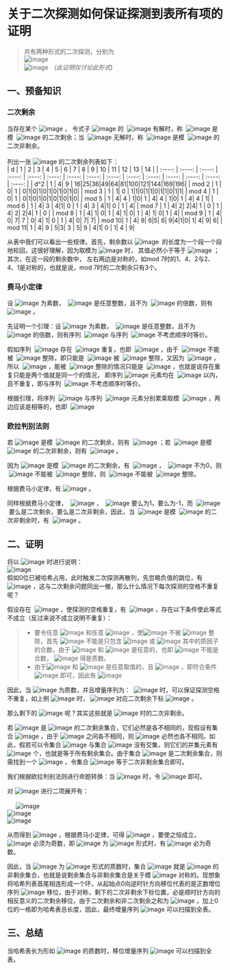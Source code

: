 # 关于二次探测如何保证探测到表所有项的证明
> 共有两种形式的二次探测，分别为<br>
> ![image](https://user-images.githubusercontent.com/23076538/145684221-20ae5c73-2bd9-4fab-95b5-0e0bdadd1870.png)<br>
> ![image](https://user-images.githubusercontent.com/23076538/146514368-863873da-8411-4fbb-b179-861a2f71649e.png)&emsp;*(此证明仅讨论此形式)*

## 一、预备知识
### 二次剩余
当存在某个&nbsp;![image](https://user-images.githubusercontent.com/23076538/145684283-b04b75c1-6dff-424d-9abc-5dac2b6c5818.png)&nbsp;，
令式子&nbsp;![image](https://user-images.githubusercontent.com/23076538/145684330-4f7ae193-20ef-4695-ac0a-b76092423e80.png)&nbsp;的
&nbsp;![image](https://user-images.githubusercontent.com/23076538/145684283-b04b75c1-6dff-424d-9abc-5dac2b6c5818.png)&nbsp;有解时，称
&nbsp;![image](https://user-images.githubusercontent.com/23076538/145684404-e930ea7c-0492-4f83-924b-e7da271a790e.png)&nbsp;是模
&nbsp;![image](https://user-images.githubusercontent.com/23076538/145684428-0bb7a272-cc1c-405a-9cd4-e47f2a4d0017.png)&nbsp;的二次剩余；当
&nbsp;![image](https://user-images.githubusercontent.com/23076538/145684283-b04b75c1-6dff-424d-9abc-5dac2b6c5818.png)&nbsp;无解时，称
&nbsp;![image](https://user-images.githubusercontent.com/23076538/145684404-e930ea7c-0492-4f83-924b-e7da271a790e.png)&nbsp;是模
&nbsp;![image](https://user-images.githubusercontent.com/23076538/145684428-0bb7a272-cc1c-405a-9cd4-e47f2a4d0017.png)&nbsp;的二次非剩余。<br><br>
列出一张&nbsp;![image](https://user-images.githubusercontent.com/23076538/145685570-efe9e14f-d0fd-45e0-82d7-48a3dc4dbf57.png)&nbsp;的二次剩余列表如下：<br>
| d       | 1   |  2  |  3 |  4  |  5  |  6  |  7  |  8 |  9  |  10  |  11  |  12  |  13  |  14  |
| :----:   | :----:  | :----:  | :----:  | :----:  | :----:  | :----:  | :----:  | :----:  | :----:  | :----:  | :----:  | :----:  | :----:  | :----:  |
| d^2 | 1 | 4| 9 | 16|25|36|49|64|81|100|121|144|169|196|
| mod 2 | 1 | 0| 1 | 0|1|0|1|0|1|0|1|0|1|0|
| mod 3 | 1 | 1| 0 | 1|1|0|1|1|0|1|1|0|1|1|
| mod 4 | 1 | 0| 1 | 0|1|0|1|0|1|0|1|0|1|0|
| mod 5 | 1 | 4| 4 | 1|0| 1 | 4| 4 | 1|0| 1 | 4| 4 | 1|
| mod 6 | 1 | 4| 3 | 4|1| 0 | 1 | 4| 3 | 4|1| 0 | 1 | 4|
| mod 7 | 1 | 4| 2| 2|4| 1 | 0 | 1 | 4| 2| 2|4| 1 | 0 |
| mod 8 | 1 | 4| 1| 0| 1 | 4| 1| 0| 1 | 4| 1| 0| 1 | 4|
| mod 9 | 1 | 4| 0| 7| 7 | 0| 4| 1| 0 | 1 | 4| 0| 7| 7|
| mod 10| 1 | 4| 9| 6|5| 6| 9|4|1|0| 1| 4| 9| 6|
| mod 11| 1 | 4| 9 | 5|3| 3 | 5| 9 | 4|1| 0 | 1| 4 | 9|

从表中我们可以看出一些规律。首先，剩余数以&nbsp;![image](https://user-images.githubusercontent.com/23076538/145684428-0bb7a272-cc1c-405a-9cd4-e47f2a4d0017.png)&nbsp;
的长度为一个段一个段地轮回，这很好理解，因为取模为&nbsp;![image](https://user-images.githubusercontent.com/23076538/145684428-0bb7a272-cc1c-405a-9cd4-e47f2a4d0017.png)&nbsp;时，
其值必然小于等于&nbsp;![image](https://user-images.githubusercontent.com/23076538/145684428-0bb7a272-cc1c-405a-9cd4-e47f2a4d0017.png)&nbsp;；其次，在这一段的剩余数中，
左右两边是对称的，如mod 7时的1、4、2与2、4、1是对称的，也就是说，mod 7时的二次剩余只有3个。<br>

### 费马小定律
设&nbsp;![image](https://user-images.githubusercontent.com/23076538/145684428-0bb7a272-cc1c-405a-9cd4-e47f2a4d0017.png)&nbsp;为素数，
&nbsp;![image](https://user-images.githubusercontent.com/23076538/145685887-a6469851-0cc8-42ef-b689-fea27d1e45ab.png)&nbsp;是任意整数，且不为
&nbsp;![image](https://user-images.githubusercontent.com/23076538/145684428-0bb7a272-cc1c-405a-9cd4-e47f2a4d0017.png)&nbsp;的倍数，则有
&nbsp;![image](https://user-images.githubusercontent.com/23076538/145685944-01d26dc4-6488-4e16-99c5-bbfd6df09f99.png)&nbsp;。<br>

先证明一个引理：设&nbsp;![image](https://user-images.githubusercontent.com/23076538/145684428-0bb7a272-cc1c-405a-9cd4-e47f2a4d0017.png)&nbsp;为素数，
&nbsp;![image](https://user-images.githubusercontent.com/23076538/145685887-a6469851-0cc8-42ef-b689-fea27d1e45ab.png)&nbsp;是任意整数，且不为
&nbsp;![image](https://user-images.githubusercontent.com/23076538/145684428-0bb7a272-cc1c-405a-9cd4-e47f2a4d0017.png)&nbsp;的倍数，则有序列
&nbsp;![image](https://user-images.githubusercontent.com/23076538/145686199-7950d3f2-78bc-4961-88c7-2b645ffcac50.png)&nbsp;与序列
&nbsp;![image](https://user-images.githubusercontent.com/23076538/145686225-94371e52-f252-4c50-8689-d8efada2eb9b.png)&nbsp;不考虑顺序时等价。<br>

假如序列
&nbsp;![image](https://user-images.githubusercontent.com/23076538/145686327-b8a7e79e-38aa-45f0-9344-a7d638eacc54.png)&nbsp;存在
&nbsp;![image](https://user-images.githubusercontent.com/23076538/145686410-cdf3b1dd-4cb7-4619-ac49-ea6e907a5eb4.png)&nbsp;重复，也即
&nbsp;![image](https://user-images.githubusercontent.com/23076538/145686485-a530c324-920a-4f17-b9b9-1208ce2f703c.png)&nbsp;，由于
&nbsp;![image](https://user-images.githubusercontent.com/23076538/145685887-a6469851-0cc8-42ef-b689-fea27d1e45ab.png)&nbsp;不能被
&nbsp;![image](https://user-images.githubusercontent.com/23076538/145684428-0bb7a272-cc1c-405a-9cd4-e47f2a4d0017.png)&nbsp;整除，即只能是
&nbsp;![image](https://user-images.githubusercontent.com/23076538/145686551-6d2e78db-1de4-4787-b643-be0ddde158e9.png)&nbsp;被
&nbsp;![image](https://user-images.githubusercontent.com/23076538/145684428-0bb7a272-cc1c-405a-9cd4-e47f2a4d0017.png)&nbsp;整除，又因为
&nbsp;![image](https://user-images.githubusercontent.com/23076538/145686602-6522b38d-c377-49cc-9c1e-379a18e6d2e7.png)&nbsp;，所以
&nbsp;![image](https://user-images.githubusercontent.com/23076538/145686652-762c445c-0762-4319-884d-e00ab67e943d.png)&nbsp;，能被
&nbsp;![image](https://user-images.githubusercontent.com/23076538/145684428-0bb7a272-cc1c-405a-9cd4-e47f2a4d0017.png)&nbsp;整除的情况只能是
&nbsp;![image](https://user-images.githubusercontent.com/23076538/145686671-8445072e-16d9-4937-b4fb-b81b2f16e187.png)&nbsp;，也就是说存在重复只能是两个值就是同一个的情况，
即序列&nbsp;![image](https://user-images.githubusercontent.com/23076538/145686327-b8a7e79e-38aa-45f0-9344-a7d638eacc54.png)&nbsp;元素均在
&nbsp;![image](https://user-images.githubusercontent.com/23076538/145686761-3a674a6d-88be-4874-be90-df075e242475.png)&nbsp;以内，且不重复，即与序列
&nbsp;![image](https://user-images.githubusercontent.com/23076538/145686775-0fd86ceb-d312-4d2d-9419-13019502fa1f.png)&nbsp;不考虑顺序时等价。<br>

根据引理，将序列
&nbsp;![image](https://user-images.githubusercontent.com/23076538/145686327-b8a7e79e-38aa-45f0-9344-a7d638eacc54.png)&nbsp;与序列
&nbsp;![image](https://user-images.githubusercontent.com/23076538/145686775-0fd86ceb-d312-4d2d-9419-13019502fa1f.png)&nbsp;元素分别累乘取模
&nbsp;![image](https://user-images.githubusercontent.com/23076538/145684428-0bb7a272-cc1c-405a-9cd4-e47f2a4d0017.png)&nbsp;，两边应该是相等的，也即
&nbsp;![image](https://user-images.githubusercontent.com/23076538/145686956-02443756-ae1d-4be6-88d3-f3e4b90fd37d.png)&nbsp;

### 欧拉判别法则
若&nbsp;![image](https://user-images.githubusercontent.com/23076538/145685887-a6469851-0cc8-42ef-b689-fea27d1e45ab.png)&nbsp;是模
&nbsp;![image](https://user-images.githubusercontent.com/23076538/145684428-0bb7a272-cc1c-405a-9cd4-e47f2a4d0017.png)&nbsp;的二次剩余，则有
&nbsp;![image](https://user-images.githubusercontent.com/23076538/145687102-05c2b191-8369-4622-a79f-4edc414abc0e.png)&nbsp;；若
&nbsp;![image](https://user-images.githubusercontent.com/23076538/145685887-a6469851-0cc8-42ef-b689-fea27d1e45ab.png)&nbsp;是模
&nbsp;![image](https://user-images.githubusercontent.com/23076538/145684428-0bb7a272-cc1c-405a-9cd4-e47f2a4d0017.png)&nbsp;的二次非剩余，则有
&nbsp;![image](https://user-images.githubusercontent.com/23076538/145687125-56a02ae5-6134-486b-a99d-c73ac3069003.png)&nbsp;。<br>

因为&nbsp;![image](https://user-images.githubusercontent.com/23076538/145685887-a6469851-0cc8-42ef-b689-fea27d1e45ab.png)&nbsp;是模
&nbsp;![image](https://user-images.githubusercontent.com/23076538/145684428-0bb7a272-cc1c-405a-9cd4-e47f2a4d0017.png)&nbsp;的二次剩余，有
&nbsp;![image](https://user-images.githubusercontent.com/23076538/145687344-4fbbce76-490d-4ed9-ab10-3de93e422fc5.png)&nbsp;，
&nbsp;![image](https://user-images.githubusercontent.com/23076538/145685887-a6469851-0cc8-42ef-b689-fea27d1e45ab.png)&nbsp;不为0，则
&nbsp;![image](https://user-images.githubusercontent.com/23076538/145687399-aa1c2f12-fb66-483a-baf8-c751d833c5e6.png)&nbsp;不能被
&nbsp;![image](https://user-images.githubusercontent.com/23076538/145684428-0bb7a272-cc1c-405a-9cd4-e47f2a4d0017.png)&nbsp;整除，则
&nbsp;![image](https://user-images.githubusercontent.com/23076538/145684283-b04b75c1-6dff-424d-9abc-5dac2b6c5818.png)&nbsp;不能被
&nbsp;![image](https://user-images.githubusercontent.com/23076538/145684428-0bb7a272-cc1c-405a-9cd4-e47f2a4d0017.png)&nbsp;整除。<br>

根据费马小定律，有&nbsp;![image](https://user-images.githubusercontent.com/23076538/145687102-05c2b191-8369-4622-a79f-4edc414abc0e.png)&nbsp;。<br>

同样根据费马小定律，
&nbsp;![image](https://user-images.githubusercontent.com/23076538/145687996-0d952539-ac13-4593-9ade-ba33c16017da.png)&nbsp;，
&nbsp;![image](https://user-images.githubusercontent.com/23076538/145688007-66b11cc5-8799-4d9a-b68b-7be7e9f0a563.png)&nbsp;要么为1，要么为-1，而
&nbsp;![image](https://user-images.githubusercontent.com/23076538/145685887-a6469851-0cc8-42ef-b689-fea27d1e45ab.png)&nbsp;要么是二次剩余，要么是二次非剩余，因此，当
&nbsp;![image](https://user-images.githubusercontent.com/23076538/145685887-a6469851-0cc8-42ef-b689-fea27d1e45ab.png)&nbsp;是模
&nbsp;![image](https://user-images.githubusercontent.com/23076538/145684428-0bb7a272-cc1c-405a-9cd4-e47f2a4d0017.png)&nbsp;的二次非剩余时，有
&nbsp;![image](https://user-images.githubusercontent.com/23076538/145687125-56a02ae5-6134-486b-a99d-c73ac3069003.png)&nbsp;。

## 二、证明
将以&nbsp;![image](https://user-images.githubusercontent.com/23076538/145689112-1a7e3c18-ea5e-4f74-b116-fe8b34933933.png)&nbsp;时进行说明：<br>
![image](https://user-images.githubusercontent.com/23076538/145689193-2bcdcb6c-798d-498d-992c-5569742d67f2.png)<br>
假如0位已被哈希占用，此时触发二次探测再散列，先忽略负值的跳位，有
&nbsp;![image](https://user-images.githubusercontent.com/23076538/145689349-7d6e4c20-f346-48dc-96aa-3fa908bbb1ea.png)&nbsp;，这与二次剩余问题同出一撤，那么什么情况下每次探测的空格不重复呢？<br>

假设存在
&nbsp;![image](https://user-images.githubusercontent.com/23076538/145703866-541955dc-3bbd-4f7b-b83b-26336b472df1.png)&nbsp;，使探测的空格重复，有
&nbsp;![image](https://user-images.githubusercontent.com/23076538/145689814-214b302a-3a9c-4b4d-906f-f63f56f8f5d6.png)&nbsp;，存在以下条件使此等式不成立（反过来说不成立说明不重复）：<br>
> * 要令任意&nbsp;![image](https://user-images.githubusercontent.com/23076538/145685887-a6469851-0cc8-42ef-b689-fea27d1e45ab.png)&nbsp;和任意&nbsp;![image](https://user-images.githubusercontent.com/23076538/145703894-9e17317a-6373-44dc-a281-fb77ae594efe.png)&nbsp;，使![image](https://user-images.githubusercontent.com/23076538/145703658-ad5ab0d7-41b4-447e-9019-d37b0ff16527.png)&nbsp;不被&nbsp;![image](https://user-images.githubusercontent.com/23076538/145684428-0bb7a272-cc1c-405a-9cd4-e47f2a4d0017.png)&nbsp;整除，首先&nbsp;![image](https://user-images.githubusercontent.com/23076538/145684428-0bb7a272-cc1c-405a-9cd4-e47f2a4d0017.png)&nbsp;不能是只包含&nbsp;![image](https://user-images.githubusercontent.com/23076538/145685887-a6469851-0cc8-42ef-b689-fea27d1e45ab.png)&nbsp;或&nbsp;![image](https://user-images.githubusercontent.com/23076538/145703894-9e17317a-6373-44dc-a281-fb77ae594efe.png)&nbsp;其中的质因子的合数，由于&nbsp;![image](https://user-images.githubusercontent.com/23076538/145685887-a6469851-0cc8-42ef-b689-fea27d1e45ab.png)&nbsp;和&nbsp;![image](https://user-images.githubusercontent.com/23076538/145703894-9e17317a-6373-44dc-a281-fb77ae594efe.png)&nbsp;是任意的，也即&nbsp;![image](https://user-images.githubusercontent.com/23076538/145684428-0bb7a272-cc1c-405a-9cd4-e47f2a4d0017.png)&nbsp;不能是合数，&nbsp;![image](https://user-images.githubusercontent.com/23076538/145684428-0bb7a272-cc1c-405a-9cd4-e47f2a4d0017.png)&nbsp;得是质数。
> * 由于![image](https://user-images.githubusercontent.com/23076538/145703481-331034fd-c97e-49ce-9402-1e7b7f598755.png)&nbsp;和&nbsp;![image](https://user-images.githubusercontent.com/23076538/145703489-4c4ca5d2-f62b-4ec6-a8f8-394a986e2500.png)&nbsp;是任意取值的，且&nbsp;![image](https://user-images.githubusercontent.com/23076538/145705641-337641f0-8ec6-4423-8012-437b4abd766f.png)&nbsp;，即符合条件&nbsp;![image](https://user-images.githubusercontent.com/23076538/145705965-8f1058f0-a8ae-4788-8b10-52f8b1f2ac8c.png)&nbsp;即可，因此有&nbsp;![image](https://user-images.githubusercontent.com/23076538/145706020-99c69c90-766f-4e28-b809-c069fcb5c9f4.png)&nbsp;

因此，当&nbsp;![image](https://user-images.githubusercontent.com/23076538/145684428-0bb7a272-cc1c-405a-9cd4-e47f2a4d0017.png)&nbsp;为质数，并且增量序列为：
&nbsp;![image](https://user-images.githubusercontent.com/23076538/145706160-88fa3043-f621-4997-b4f1-cbfab9312828.png)&nbsp;时，可以保证探测空格不重复，如上例&nbsp;![image](https://user-images.githubusercontent.com/23076538/145706252-a2f0cf31-f185-484a-8dab-026e3d6f085c.png)&nbsp;时，&nbsp;![image](https://user-images.githubusercontent.com/23076538/145706258-4c7d4df7-8808-4ea5-88d8-7076637dcd56.png)&nbsp;对应二次剩余下标&nbsp;![image](https://user-images.githubusercontent.com/23076538/145706267-282198da-e315-403b-a543-1c7aae1fe4e7.png)&nbsp;。<br>

那么剩下的&nbsp;![image](https://user-images.githubusercontent.com/23076538/145706297-2bdd1ac2-e443-494a-875b-5daa78a3a572.png)&nbsp;呢？其实这些就是&nbsp;![image](https://user-images.githubusercontent.com/23076538/145706252-a2f0cf31-f185-484a-8dab-026e3d6f085c.png)&nbsp;时的二次非剩余。<br>

若&nbsp;![image](https://user-images.githubusercontent.com/23076538/145706550-e08f71f2-f4ad-4c19-b3a2-2ebea21c41ac.png)&nbsp;是&nbsp;![image](https://user-images.githubusercontent.com/23076538/145684428-0bb7a272-cc1c-405a-9cd4-e47f2a4d0017.png)&nbsp;的二次剩余集合，它们必然是各不相同的，现假设有集合&nbsp;![image](https://user-images.githubusercontent.com/23076538/145706531-838e0891-8661-46ac-828e-4d8641790f58.png)&nbsp;，由于&nbsp;![image](https://user-images.githubusercontent.com/23076538/145686327-b8a7e79e-38aa-45f0-9344-a7d638eacc54.png)&nbsp;之间各不相同，则&nbsp;![image](https://user-images.githubusercontent.com/23076538/145686775-0fd86ceb-d312-4d2d-9419-13019502fa1f.png)&nbsp;必然也各不相同。如此，假若可以令集合&nbsp;![image](https://user-images.githubusercontent.com/23076538/145686327-b8a7e79e-38aa-45f0-9344-a7d638eacc54.png)&nbsp;与集合&nbsp;![image](https://user-images.githubusercontent.com/23076538/145686775-0fd86ceb-d312-4d2d-9419-13019502fa1f.png)&nbsp;没有交集，则它们的并集元素有&nbsp;![image](https://user-images.githubusercontent.com/23076538/145686761-3a674a6d-88be-4874-be90-df075e242475.png)&nbsp;个，也就是等于所有剩余集合。由于集合&nbsp;![image](https://user-images.githubusercontent.com/23076538/145686327-b8a7e79e-38aa-45f0-9344-a7d638eacc54.png)&nbsp;是二次剩余集合，则需找到一个&nbsp;![image](https://user-images.githubusercontent.com/23076538/145684428-0bb7a272-cc1c-405a-9cd4-e47f2a4d0017.png)&nbsp;，令集合&nbsp;![image](https://user-images.githubusercontent.com/23076538/145686775-0fd86ceb-d312-4d2d-9419-13019502fa1f.png)&nbsp;等于二次非剩余集合即可。<br>

我们根据欧拉判别法则进行命题转换：当&nbsp;![image](https://user-images.githubusercontent.com/23076538/145687102-05c2b191-8369-4622-a79f-4edc414abc0e.png)&nbsp;时，令&nbsp;![image](https://user-images.githubusercontent.com/23076538/145706885-ed8aaeec-2386-4e8b-b678-9a377adb4b1b.png)&nbsp;即可。<br>

对&nbsp;![image](https://user-images.githubusercontent.com/23076538/145706885-ed8aaeec-2386-4e8b-b678-9a377adb4b1b.png)&nbsp;进行二项展开有：<br><br>
&nbsp;&nbsp;&nbsp;&nbsp;&nbsp;![image](https://user-images.githubusercontent.com/23076538/145707204-37c8ee09-2bb8-4200-bbc0-61d15104fbc6.png)<br>
![image](https://user-images.githubusercontent.com/23076538/145707211-eecfea55-6479-46bf-a2d0-b8336fc7a4f9.png)<br>
![image](https://user-images.githubusercontent.com/23076538/145707235-9f7e48f6-ff23-4691-99d1-dd257964c4e2.png)<br>

从而得到&nbsp;![image](https://user-images.githubusercontent.com/23076538/145707350-8bc8da81-edd5-4803-bc44-33f351363894.png)&nbsp;，根据费马小定律，可得&nbsp;![image](https://user-images.githubusercontent.com/23076538/145707366-8ea6b86b-2adf-469f-aee6-8c63b580c3fc.png)&nbsp;，要使之恒成立，&nbsp;![image](https://user-images.githubusercontent.com/23076538/145707417-b50009c7-53f7-44ca-8465-3aa02b2e9165.png)&nbsp;必须为奇数，即&nbsp;![image](https://user-images.githubusercontent.com/23076538/145684428-0bb7a272-cc1c-405a-9cd4-e47f2a4d0017.png)&nbsp;为&nbsp;![image](https://user-images.githubusercontent.com/23076538/145707455-133f4b8e-3827-4f7a-81cf-077484c799d2.png)&nbsp;形式时，有&nbsp;![image](https://user-images.githubusercontent.com/23076538/145707496-013fb990-bfcb-43a7-9e34-30b80cc19a28.png)&nbsp;必为奇数。<br>

因此，当&nbsp;![image](https://user-images.githubusercontent.com/23076538/145684428-0bb7a272-cc1c-405a-9cd4-e47f2a4d0017.png)&nbsp;为&nbsp;![image](https://user-images.githubusercontent.com/23076538/145707455-133f4b8e-3827-4f7a-81cf-077484c799d2.png)&nbsp;形式的质数时，集合&nbsp;![image](https://user-images.githubusercontent.com/23076538/145706531-838e0891-8661-46ac-828e-4d8641790f58.png)&nbsp;就是&nbsp;![image](https://user-images.githubusercontent.com/23076538/145684428-0bb7a272-cc1c-405a-9cd4-e47f2a4d0017.png)&nbsp;的非剩余集合，也就是说剩余集合与非剩余集合是关于模&nbsp;![image](https://user-images.githubusercontent.com/23076538/145684428-0bb7a272-cc1c-405a-9cd4-e47f2a4d0017.png)&nbsp;对称的。现想象将哈希列表首尾相连形成一个环，从起始点0向逆时针方向移位代表的是正数增位序列&nbsp;![image](https://user-images.githubusercontent.com/23076538/145706160-88fa3043-f621-4997-b4f1-cbfab9312828.png)&nbsp;移位，由于对称，剩下的二次非剩余下标位置，必是顺时针方向的相反意义的二次剩余移位，由于二次剩余和非二次剩余之和为&nbsp;![image](https://user-images.githubusercontent.com/23076538/145710232-d9af3d59-3581-43e1-99be-86b35927d409.png)&nbsp;，加上0位的一格即为哈希表总长度，因此，最终增量序列&nbsp;![image](https://user-images.githubusercontent.com/23076538/145710158-87c74a7a-fa81-41db-95e8-1d3e949b9f4b.png)&nbsp;可以扫描到全表。

## 三、总结

当哈希表长为形如&nbsp;![image](https://user-images.githubusercontent.com/23076538/145710286-96795d2c-a3fb-4831-8cd5-eef08a744047.png)&nbsp;的质数时，移位增量序列&nbsp;![image](https://user-images.githubusercontent.com/23076538/145710158-87c74a7a-fa81-41db-95e8-1d3e949b9f4b.png)&nbsp;可以扫描到全表。
